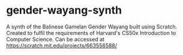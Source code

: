 # gender-wayang-synth
A synth of the Balinese Gamelan Gender Wayang built using Scratch.
Created to fulfil the requirements of Harvard's CS50x Introduction to Computer Science. 
Can be accessed at https://scratch.mit.edu/projects/663556588/
